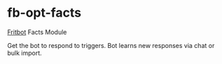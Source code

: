 # fb-opt-facts

[Fritbot](https://github.com/Urthen/fritbot) Facts Module

Get the bot to respond to triggers. Bot learns new responses via chat or bulk import.
